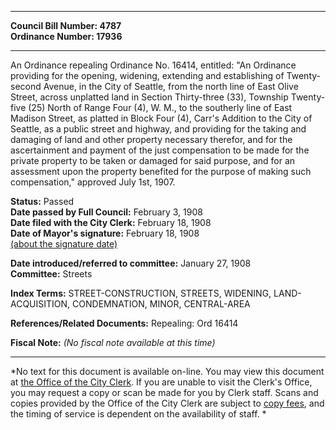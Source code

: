 * * * * *  
  
**Council Bill Number: [](#h0)[](#h2)4787**   
**Ordinance Number: 17936**  
  
* * * * *  
  
An Ordinance repealing Ordinance No. 16414, entitled: "An Ordinance providing for the opening, widening, extending and establishing of Twenty-second Avenue, in the City of Seattle, from the north line of East Olive Street, across unplatted land in Section Thirty-three (33), Township Twenty-five (25) North of Range Four (4), W. M., to the southerly line of East Madison Street, as platted in Block Four (4), Carr's Addition to the City of Seattle, as a public street and highway, and providing for the taking and damaging of land and other property necessary therefor, and for the ascertainment and payment of the just compensation to be made for the private property to be taken or damaged for said purpose, and for an assessment upon the property benefited for the purpose of making such compensation," approved July 1st, 1907.  
  
**Status:** Passed   
**Date passed by Full Council:** February 3, 1908   
**Date filed with the City Clerk:** February 18, 1908   
**Date of Mayor's signature:** February 18, 1908   
[(about the signature date)](/~public/approvaldate.htm)   
  
  
**Date introduced/referred to committee:** January 27, 1908   
**Committee:** Streets   
  
**Index Terms:** STREET-CONSTRUCTION, STREETS, WIDENING, LAND-ACQUISITION, CONDEMNATION, MINOR, CENTRAL-AREA  
  
**References/Related Documents:** Repealing: Ord 16414  
  
**Fiscal Note:** *(No fiscal note available at this time)*  
  
* * * * *  
  
*No text for this document is available on-line. You may view this document at [the Office of the City Clerk](http://www.seattle.gov/leg/clerk/contactUs.htm). If you are unable to visit the Clerk's Office, you may request a copy or scan be made for you by Clerk staff. Scans and copies provided by the Office of the City Clerk are subject to [copy fees](http://clerk.seattle.gov/~public/clerkfees.htm), and the timing of service is dependent on the availability of staff. *  
  
  
